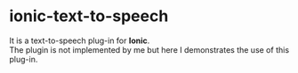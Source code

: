 # ionic-text-to-speech
It is a text-to-speech plug-in for **Ionic**. <br>
The plugin is not implemented by me but here I demonstrates the use of this plug-in.
